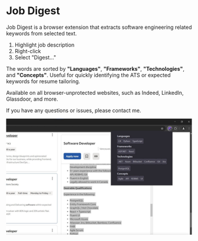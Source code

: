 # Job Digest

Job Digest is a browser extension that extracts software engineering related keywords from selected text.

1. Highlight job description
2. Right-click
3. Select "Digest..."

The words are sorted by **"Languages"**, **"Frameworks"**, **"Technologies"**, and **"Concepts"**. Useful for quickly identifying the ATS or expected keywords for resume tailoring.

Available on all browser-unprotected websites, such as Indeed, LinkedIn, Glassdoor, and more.

If you have any questions or issues, please contact me.

![](screenshot.jpg)

